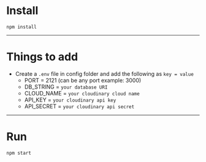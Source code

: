 # Install

`npm install`

---

# Things to add

-   Create a `.env` file in config folder and add the following as `key = value`
    -   PORT = 2121 (can be any port example: 3000)
    -   DB_STRING = `your database URI`
    -   CLOUD_NAME = `your cloudinary cloud name`
    -   API_KEY = `your cloudinary api key`
    -   API_SECRET = `your cloudinary api secret`

---

# Run

`npm start`

